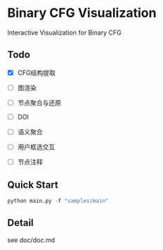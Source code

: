# Binary CFG Visualization

Interactive Visualization for Binary CFG



## Todo

- [x] CFG结构提取
- [ ] 图渲染
- [ ] 节点聚合与还原
- [ ] DOI
- [ ] 语义聚合
- [ ] 用户框选交互
- [ ] 节点注释



## Quick Start

```python
python main.py -f "samples/main"
```



## Detail

see doc/doc.md